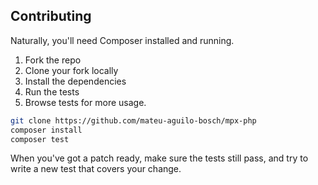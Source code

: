## Contributing

Naturally, you'll need Composer installed and running.

1. Fork the repo
2. Clone your fork locally
3. Install the dependencies
4. Run the tests
5. Browse tests for more usage.

```sh
git clone https://github.com/mateu-aguilo-bosch/mpx-php
composer install
composer test
```

When you've got a patch ready, make sure the tests still pass, and try to write a new test that covers your change.
